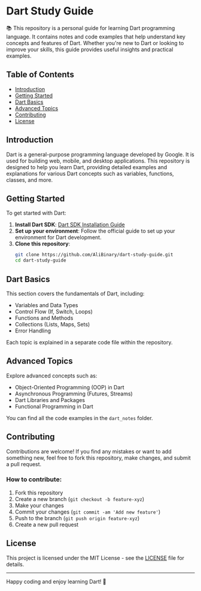 
# Dart Study Guide

📚 This repository is a personal guide for learning Dart programming language. It contains notes and code examples that help understand key concepts and features of Dart. Whether you're new to Dart or looking to improve your skills, this guide provides useful insights and practical examples.

## Table of Contents

- [Introduction](#introduction)
- [Getting Started](#getting-started)
- [Dart Basics](#dart-basics)
- [Advanced Topics](#advanced-topics)
- [Contributing](#contributing)
- [License](#license)

## Introduction

Dart is a general-purpose programming language developed by Google. It is used for building web, mobile, and desktop applications. This repository is designed to help you learn Dart, providing detailed examples and explanations for various Dart concepts such as variables, functions, classes, and more.

## Getting Started

To get started with Dart:

1. **Install Dart SDK**: [Dart SDK Installation Guide](https://dart.dev/get-dart)
2. **Set up your environment**: Follow the official guide to set up your environment for Dart development.
3. **Clone this repository**:
   ```bash
   git clone https://github.com/AliBinary/dart-study-guide.git
   cd dart-study-guide
   ```

## Dart Basics

This section covers the fundamentals of Dart, including:

- Variables and Data Types
- Control Flow (If, Switch, Loops)
- Functions and Methods
- Collections (Lists, Maps, Sets)
- Error Handling

Each topic is explained in a separate code file within the repository.

## Advanced Topics

Explore advanced concepts such as:

- Object-Oriented Programming (OOP) in Dart
- Asynchronous Programming (Futures, Streams)
- Dart Libraries and Packages
- Functional Programming in Dart

You can find all the code examples in the `dart_notes` folder.

## Contributing

Contributions are welcome! If you find any mistakes or want to add something new, feel free to fork this repository, make changes, and submit a pull request.

### How to contribute:

1. Fork this repository
2. Create a new branch (`git checkout -b feature-xyz`)
3. Make your changes
4. Commit your changes (`git commit -am 'Add new feature'`)
5. Push to the branch (`git push origin feature-xyz`)
6. Create a new pull request

## License

This project is licensed under the MIT License - see the [LICENSE](LICENSE) file for details.

---

Happy coding and enjoy learning Dart! 🚀
